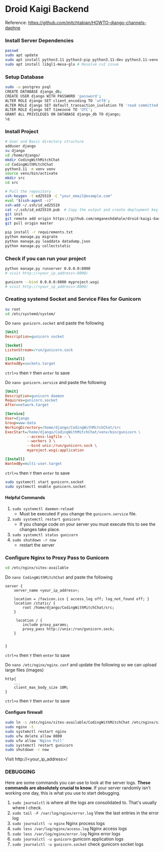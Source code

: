 # Droid Kaigi Backend

Reference: https://github.com/mitchtabian/HOWTO-django-channels-daphne

### Install Server Dependencies
```bash
passwd
sudo apt update
sudo apt install python3.11 python3-pip python3.11-dev python3.11-venv libpq-dev postgresql postgresql-contrib nginx curl git-all
sudo apt install libgl1-mesa-glx # Resolve cv2 issue
```

### Setup Database
```bash
sudo -u postgres psql
CREATE DATABASE django_db;
CREATE USER django WITH PASSWORD 'password';
ALTER ROLE django SET client_encoding TO 'utf8';
ALTER ROLE django SET default_transaction_isolation TO 'read committed';
ALTER ROLE django SET timezone TO 'UTC';
GRANT ALL PRIVILEGES ON DATABASE django_db TO django;
\q
```

### Install Project
```bash
# User and Basic directory structure
adduser django
su django
cd /home/django/
mkdir CodingWithMitchChat
cd CodingWithMitchChat
python3.11 -m venv venv
source venv/bin/activate
mkdir src
cd src

# Pull the repository
ssh-keygen -t ed25519 -C "your_email@example.com"
eval "$(ssh-agent -s)"
ssh-add ~/.ssh/id_ed25519
cat ~/.ssh/id_ed25519.pub  # Copy the output and create deployment key
git init
git remote add origin https://github.com/omganeshdahale/droid-kaigi-backend.git
git pull origin master

pip install -r requirements.txt
python manage.py migrate
python manage.py loaddata datadump.json
python manage.py collectstatic
```

### Check if you can run your project
```bash
python manage.py runserver 0.0.0.0:8000
# visit http://<your_ip_address>:8000/

gunicorn --bind 0.0.0.0:8000 myproject.wsgi
# visit http://<your_ip_address>:8000/
```

### Creating systemd Socket and Service Files for Gunicorn
```bash
su root
cd /etc/systemd/system/
```
Do `nano gunicorn.socket` and paste the following
```ini
[Unit]
Description=gunicorn socket

[Socket]
ListenStream=/run/gunicorn.sock

[Install]
WantedBy=sockets.target
```
`ctrl+x` then `Y` then `enter` to save

Do `nano gunicorn.service` and paste the following
```ini
[Unit]
Description=gunicorn daemon
Requires=gunicorn.socket
After=network.target

[Service]
User=django
Group=www-data
WorkingDirectory=/home/django/CodingWithMitchChat/src
ExecStart=/home/django/CodingWithMitchChat/venv/bin/gunicorn \
          --access-logfile - \
          --workers 3 \
          --bind unix:/run/gunicorn.sock \
          myproject.wsgi:application

[Install]
WantedBy=multi-user.target
```
`ctrl+x` then `Y` then `enter` to save

```bash
sudo systemctl start gunicorn.socket
sudo systemctl enable gunicorn.socket
```

#### Helpful Commands
1. `sudo systemctl daemon-reload`
    - Must be executed if you change the `gunicorn.service` file.
1. `sudo systemctl restart gunicorn`
    - If you change code on your server you must execute this to see the changes take place.
1. `sudo systemctl status gunicorn`
1. `sudo shutdown -r now`
    - restart the server

### Configure Nginx to Proxy Pass to Gunicorn
```bash
cd /etc/nginx/sites-available
```
Do `nano CodingWithMitchChat` and paste the following
```nginx
server {
    server_name <your_ip_address>;

    location = /favicon.ico { access_log off; log_not_found off; }
    location /static/ {
        root /home/django/CodingWithMitchChat/src;
    }
    
     location / {
        include proxy_params;
        proxy_pass http://unix:/run/gunicorn.sock;
    }
    

}
```
`ctrl+x` then `Y` then `enter` to save

Do `nano /etc/nginx/nginx.conf` and update the following 
so we can upload large files (images)
```nginx
http{
	...
	client_max_body_size 10M; 
}
```
`ctrl+x` then `Y` then `enter` to save

#### Configure firewall
```bash
sudo ln -s /etc/nginx/sites-available/CodingWithMitchChat /etc/nginx/sites-enabled
sudo nginx -t
sudo systemctl restart nginx
sudo ufw delete allow 8000
sudo ufw allow 'Nginx Full'
sudo systemctl restart gunicorn
sudo shutdown -r now
```
Visit http://<your_ip_address>/

### DEBUGGING
Here are some commands you can use to look at the server logs. **These commands are absolutely crucial to know.** If your server randomly isn't working one day, this is what you use to start debugging.
1. `sudo journalctl` is where all the logs are consolidated to. That's usually where I check.
1. `sudo tail -F /var/log/nginx/error.log` View the last entries in the error log
1. `sudo journalctl -u nginx` Nginx process logs 
1. `sudo less /var/log/nginx/access.log` Nginx access logs
1. `sudo less /var/log/nginx/error.log` Nginx error logs
1. `sudo journalctl -u gunicorn` gunicorn application logs
1. `sudo journalctl -u gunicorn.socket` check gunicorn socket logs